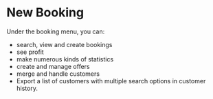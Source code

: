 # New Booking

Under the booking menu, you can:

* search, view and create bookings
* see profit &#x20;
* make numerous kinds of statistics
* create and manage offers&#x20;
* merge and handle customers
* Export a list of customers with multiple search options in customer history.

